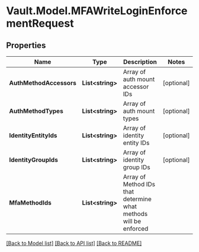 # Vault.Model.MFAWriteLoginEnforcementRequest

## Properties

Name | Type | Description | Notes
------------ | ------------- | ------------- | -------------
**AuthMethodAccessors** | **List&lt;string&gt;** | Array of auth mount accessor IDs | [optional] 
**AuthMethodTypes** | **List&lt;string&gt;** | Array of auth mount types | [optional] 
**IdentityEntityIds** | **List&lt;string&gt;** | Array of identity entity IDs | [optional] 
**IdentityGroupIds** | **List&lt;string&gt;** | Array of identity group IDs | [optional] 
**MfaMethodIds** | **List&lt;string&gt;** | Array of Method IDs that determine what methods will be enforced | 

[[Back to Model list]](../README.md#documentation-for-models) [[Back to API list]](../README.md#documentation-for-api-endpoints) [[Back to README]](../README.md)

